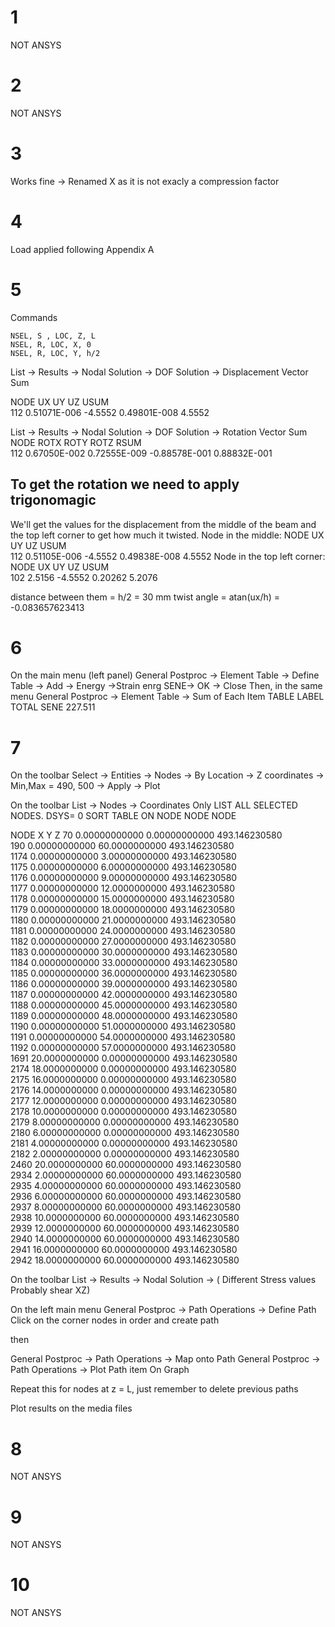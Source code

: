 # 1
NOT ANSYS
# 2
NOT ANSYS
# 3
Works fine -> Renamed X as it is not exacly a compression factor
# 4
Load applied following Appendix A
# 5
Commands
```
NSEL, S , LOC, Z, L
NSEL, R, LOC, X, 0
NSEL, R, LOC, Y, h/2
```
List -> Results -> Nodal Solution -> DOF Solution -> Displacement Vector Sum

NODE       UX               UY              UZ             USUM  
112         0.51071E-006    -4.5552         0.49801E-008   4.5552

List -> Results -> Nodal Solution -> DOF Solution -> Rotation Vector Sum
NODE       ROTX             ROTY            ROTZ           RSUM  
112         0.67050E-002    0.72555E-009    -0.88578E-001  0.88832E-001

## To get the rotation we need to apply trigonomagic
We'll get the values for the displacement from the middle of the beam and the top left corner to get how much it twisted.
Node in the middle:
     NODE       UX           UY           UZ           USUM  
     112        0.51105E-006 -4.5552      0.49838E-008 4.5552 
Node in the top left corner:
    NODE        UX           UY           UZ           USUM  
     102        2.5156      -4.5552       0.20262      5.2076 

distance between them = h/2 = 30 mm
twist angle = atan(ux/h) = -0.083657623413

# 6
On the main menu (left panel)
General Postproc -> Element Table -> Define Table -> Add -> Energy ->Strain enrg SENE-> OK -> Close
Then, in the same menu
General Postproc -> Element Table -> Sum of Each Item
TABLE LABEL     TOTAL
SENE            227.511    
# 7
On the toolbar
Select -> Entities -> Nodes -> By Location -> Z coordinates -> Min,Max = 490, 500 -> Apply -> Plot

On the toolbar
List -> Nodes -> Coordinates Only
 LIST ALL SELECTED NODES.   DSYS=      0
 SORT TABLE ON  NODE  NODE  NODE

   NODE        X                   Y                   Z
       70    0.00000000000         0.00000000000         493.146230580     
      190    0.00000000000         60.0000000000         493.146230580     
     1174    0.00000000000         3.00000000000         493.146230580     
     1175    0.00000000000         6.00000000000         493.146230580     
     1176    0.00000000000         9.00000000000         493.146230580     
     1177    0.00000000000         12.0000000000         493.146230580     
     1178    0.00000000000         15.0000000000         493.146230580     
     1179    0.00000000000         18.0000000000         493.146230580     
     1180    0.00000000000         21.0000000000         493.146230580     
     1181    0.00000000000         24.0000000000         493.146230580     
     1182    0.00000000000         27.0000000000         493.146230580     
     1183    0.00000000000         30.0000000000         493.146230580     
     1184    0.00000000000         33.0000000000         493.146230580     
     1185    0.00000000000         36.0000000000         493.146230580     
     1186    0.00000000000         39.0000000000         493.146230580     
     1187    0.00000000000         42.0000000000         493.146230580     
     1188    0.00000000000         45.0000000000         493.146230580     
     1189    0.00000000000         48.0000000000         493.146230580     
     1190    0.00000000000         51.0000000000         493.146230580     
     1191    0.00000000000         54.0000000000         493.146230580     
     1192    0.00000000000         57.0000000000         493.146230580     
     1691    20.0000000000         0.00000000000         493.146230580     
     2174    18.0000000000         0.00000000000         493.146230580     
     2175    16.0000000000         0.00000000000         493.146230580     
     2176    14.0000000000         0.00000000000         493.146230580     
     2177    12.0000000000         0.00000000000         493.146230580     
     2178    10.0000000000         0.00000000000         493.146230580     
     2179    8.00000000000         0.00000000000         493.146230580     
     2180    6.00000000000         0.00000000000         493.146230580     
     2181    4.00000000000         0.00000000000         493.146230580     
     2182    2.00000000000         0.00000000000         493.146230580     
     2460    20.0000000000         60.0000000000         493.146230580     
     2934    2.00000000000         60.0000000000         493.146230580     
     2935    4.00000000000         60.0000000000         493.146230580     
     2936    6.00000000000         60.0000000000         493.146230580     
     2937    8.00000000000         60.0000000000         493.146230580     
     2938    10.0000000000         60.0000000000         493.146230580     
     2939    12.0000000000         60.0000000000         493.146230580     
     2940    14.0000000000         60.0000000000         493.146230580     
     2941    16.0000000000         60.0000000000         493.146230580     
     2942    18.0000000000         60.0000000000         493.146230580     


On the toolbar
List -> Results -> Nodal Solution -> ( Different Stress values Probably shear XZ)

On the left main menu
General Postproc -> Path Operations -> Define Path
Click on the corner nodes in order and create path

then

General Postproc -> Path Operations -> Map onto Path 
General Postproc -> Path Operations -> Plot Path item On Graph

Repeat this for nodes at z = L, just remember to delete previous paths

Plot results on the media files

# 8
NOT ANSYS
# 9
NOT ANSYS
# 10
NOT ANSYS
